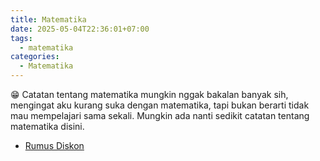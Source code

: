 ```yaml
---
title: Matematika
date: 2025-05-04T22:36:01+07:00
tags:
  - matematika
categories:
  - Matematika
---
```


😁 Catatan tentang matematika mungkin nggak bakalan banyak sih, mengingat aku kurang suka dengan matematika, tapi bukan berarti tidak mau mempelajari sama sekali. Mungkin ada nanti sedikit catatan tentang matematika disini.

- [Rumus Diskon](202505042238_matematika_rumus_diskon.md)